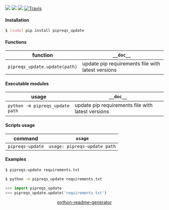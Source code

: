 <!--
https://pypi.org/project/readme-generator/
https://pypi.org/project/python-readme-generator/
-->

[![](https://img.shields.io/badge/OS-Unix-blue.svg?longCache=True)]()
[![](https://img.shields.io/pypi/pyversions/pipreqs_update.svg?longCache=True)](https://pypi.org/project/pipreqs_update/)
[![](https://img.shields.io/pypi/v/pipreqs_update.svg?maxAge=3600)](https://pypi.org/project/pipreqs_update/)
[![Travis](https://api.travis-ci.org/looking-for-a-job/pipreqs-update.py.svg?branch=master)](https://travis-ci.org/looking-for-a-job/pipreqs-update.py/)

#### Installation
```bash
$ [sudo] pip install pipreqs_update
```

#### Functions
function|`__doc__`
-|-
`pipreqs_update.update(path)` |update pip requirements file with latest versions

#### Executable modules
usage|`__doc__`
-|-
`python -m pipreqs_update path` |update pip requirements file with latest versions

#### Scripts usage
command|`usage`
-|-
`pipreqs-update` |`usage: pipreqs-update path`

#### Examples
```bash
$ pipreqs-update requirements.txt
```

```bash
$ python -m pipreqs_update requirements.txt
```

```python
>>> import pipreqs_update
>>> pipreqs_update.update('requirements.txt')
```

<p align="center">
    <a href="https://pypi.org/project/python-readme-generator/">python-readme-generator</a>
</p>